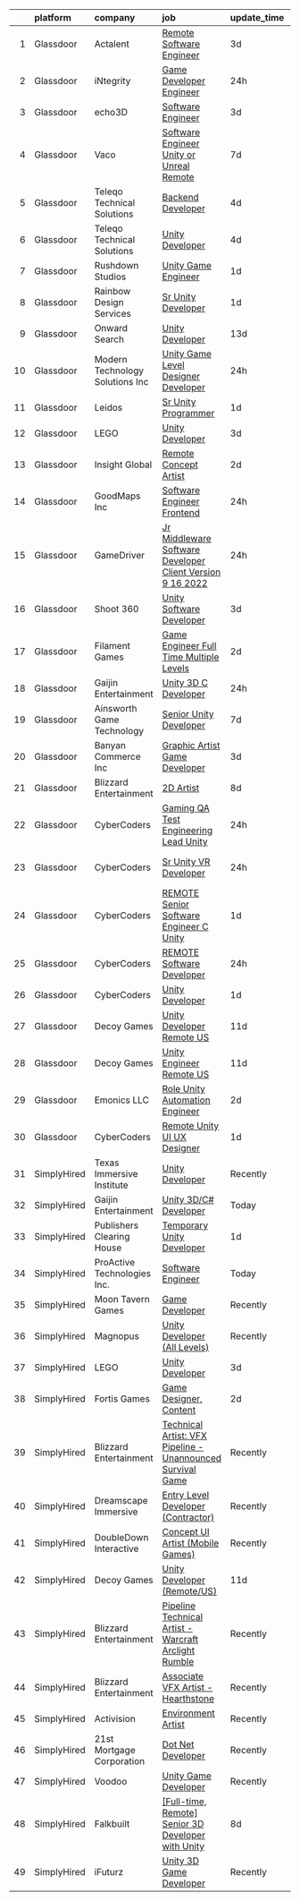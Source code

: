 

|    | platform    | company                          | job                                                                                                                                                                                                                                                                                                                                                                                                                                                                                                                                                                                                                                                                                                                                                                                                                                                                                                                                                                                                                                                                                                                                                                                                                                                                                                                                                                                                                     | update_time   | location           |
|---:|:------------|:---------------------------------|:------------------------------------------------------------------------------------------------------------------------------------------------------------------------------------------------------------------------------------------------------------------------------------------------------------------------------------------------------------------------------------------------------------------------------------------------------------------------------------------------------------------------------------------------------------------------------------------------------------------------------------------------------------------------------------------------------------------------------------------------------------------------------------------------------------------------------------------------------------------------------------------------------------------------------------------------------------------------------------------------------------------------------------------------------------------------------------------------------------------------------------------------------------------------------------------------------------------------------------------------------------------------------------------------------------------------------------------------------------------------------------------------------------------------|:--------------|:-------------------|
|  1 | Glassdoor   | Actalent                         | [Remote Software Engineer](https://www.glassdoor.com/partner/jobListing.htm?pos=114&ao=1110586&s=58&guid=000001834a39c748b7bfb06126374d96&src=GD_JOB_AD&t=SR&vt=w&ea=1&cs=1_d921b155&cb=1663397644480&jobListingId=1008135857520&cpc=AC285F3A3ECA6BB0&jrtk=3-0-1gd53jhrii3bk801-1gd53jhs3is35800-b9ae0c0db566e193--6NYlbfkN0ChYVx_I3yfZ_JDY3EFoivtqvi_stwnZ_kRt8Dowt_l_d1ydueao4NE-oUleRJ4yhgQ0ZbMF5YmGgeeN2bjm5Wh8EaoKoZu8p7doRmhRSNCJhZ4ijZ0QMETkJ9m3kzV06l1OLMyIUGTTaiTtw2ocsgG_owQ0pI_gBJ8v2GQ2F339EE7SlcnwF0bw-JObzeXtOlrRr75KZVFhLrqgL_aAks6sh9Snd2qYa7LdRjIZOPJOyRP6nZD088Hrn7EzTRLnV-WEl0waUX8DravMXQqM90RkOS_1-03iZVKgD9fLNa_tUI9yHPFeTEpUDKbN6LejVxrAJIUeO0OjeQJx_mZpHGQcRttKPClmsmNfiZ2XOV8W-95B_cVYoBwxRXGyrXlIZrqbMJbxZ8Y92BL8cdgGf6z0BMp9Hg2q7aCKzrSwGUDf_Gm2GW8BoqTOUryK_hE-rpmwULK2Ul6erukuGuyZlA6ww1MHID-wkhOXX0HCOekjiGqKjOL_uofNgH3lNli9n3bslWGPRvsEILk5fG5vg_4fCsrILWbvJjRh9SLYKMFBZJqA7NuejqEDK7wD6AQnj_vOTM9X_sy5UW69ypOYSTsufFGwPEcojgh125cn_zfBb_zCel-sLOqO8lqk3tBAm9I3egLMCA5EhS3_e4j3ruk1pbEhDlvFXGNr-I6dS8f3_ZgW5tOC1K7UANK56WQyTMTo5AJ-xJfLfdkszayZs4pVOm0vkulUtDGladdYxtWkb6DP1AC64K4vWRrj5RHNM9DaBd742G6gIVzC5Fq-13eWDqDG_z5W-_S4-ZfBR6L3iXf1J8gA_UzjlsV0xTcPQZRP51boEEhYC8mYKyFE4lBTQc5wxjKhgnfxpex_WaiHSLJO71DJU1S98Aw3E1rx9B-SEd7oq1FOIIx_9s1KHkqqMTrIbaPa0NLRaFPhqYu5aBkJqQNr-Jiee2xwEDIQrJnJhlzh6CVIhz73aU95J5k)                                                                     | 3d            | Warren, MI         |
|  2 | Glassdoor   | iNtegrity                        | [Game Developer Engineer](https://www.glassdoor.com/partner/jobListing.htm?pos=108&ao=1110586&s=58&guid=000001834a39c748b7bfb06126374d96&src=GD_JOB_AD&t=SR&vt=w&ea=1&cs=1_52b9c618&cb=1663397644479&jobListingId=1008145873332&cpc=42BEC95245890617&jrtk=3-0-1gd53jhrii3bk801-1gd53jhs3is35800-49c443106c3e012c--6NYlbfkN0C7QpSfatUTTt_pWYjh4fmCixpaZixxEgk6WqG2e9JFSn8PLDX21so4BUVMbM-nBKjmC6IoF58dTff0wYPKbEGY-qRIa4TVxrZEKDCpCNlDFoCckpLj4Xu1bCVcqaisafPJCeJ6Cfh_3B7ETg5KWAKOz0Vhu3tmlT7cFqGqscgEsv5GpRak2BiM-flUD4s9qKRVlGm2g-_Pi3OoHiLb32mhqdiG4QbZth89iwpzGS2g4hn0pKExPdwaFbkd26FnALpHm4-PXodiqwg4rdITCxMFUduZ39Zxt5w81_AMy_dRCV7gPYB-d7Z5Pz8WVl55O2p3EOgda2imkj2kmNQvKNX63PQ5_3DY5WXOKU0NG27v9gp9g41sZZLTWc7046SzAnEUG0pGEG4Ni1miUo8IFAz6XmQ6TUKkZYt4bEMqqOyOa2AthWXylJrKMb4jeLYXjcDEfMFICcpf1Rcgw2Qbk5PIx6V6qHsr6EUDqqilM9XFhGVfM1CA6mxQ6w2i02cZqbu0ezbUnpsAIDHYWhdPq-oI)                                                                                                                                                                                                                                                                                                                                                                                                                                                                                                                                      | 24h           | Las Vegas, NV      |
|  3 | Glassdoor   | echo3D                           | [Software Engineer](https://www.glassdoor.com/partner/jobListing.htm?pos=128&ao=1136043&s=58&guid=000001834a39c748b7bfb06126374d96&src=GD_JOB_AD&t=SR&vt=w&ea=1&cs=1_36792bbe&cb=1663397644480&jobListingId=1008136430831&jrtk=3-0-1gd53jhrii3bk801-1gd53jhs3is35800-58e542e20e3d6648-)                                                                                                                                                                                                                                                                                                                                                                                                                                                                                                                                                                                                                                                                                                                                                                                                                                                                                                                                                                                                                                                                                                                                 | 3d            | Brooklyn, NY       |
|  4 | Glassdoor   | Vaco                             | [Software Engineer  Unity or Unreal    Remote](https://www.glassdoor.com/partner/jobListing.htm?pos=115&ao=1110586&s=58&guid=000001834a39c748b7bfb06126374d96&src=GD_JOB_AD&t=SR&vt=w&ea=1&cs=1_907bed18&cb=1663397644480&jobListingId=1008129759335&cpc=8795CF9063CD573D&jrtk=3-0-1gd53jhrii3bk801-1gd53jhs3is35800-ae75da19b53ce8d3--6NYlbfkN0D_sybMACCpf9B-677oK5j6rPldVB6BlrVvFjO_o-GJZbzuF-qh4PxErFUqfUsv_6v4OLnkcKvTjmMS6FD75hgLkRWnsyQoMe0_VxidUAhqUUo354J5mDn5dDhics1USxy8UxWfW-Q7zqedcnVTJblB8A2XoxauHqTd6UaLDWpjTkw5sGUAbCM0Kh_LV5LeSX0Xq5ztgSdMtMsMz05Em5X5vLAJwYNjesM5pPJG7-4ke5jFVOWiUwM49po0Ege5Pj5RL-Zq-P5VzzykKM4lavuDdR-2Xwxn3ZKcB3fziQoHSROZGO7HOwA0wMT1H6N1DcNnpnoaeRrShHuXX03RUsVbvq-sl7Qc-dPm3JFeNXQuq-SsB270IFm8i_Hrsf9wI9wxET2MSf9Eo86vofq1GJm0SSBsWtR3UKS1POAEtcdwnMH5AYJ2tnTFnBvG7YcLjRVMTz-uKa78dIz-RWBmH91PQeKU6O3lI10CjeXmII7BQkr_oxneIeK14vq8l5mXuQ-3lp4XSuosOjQG6cY9qies9xMPB3ZUwNu8PUD4H_4o2Q%3D%3D)                                                                                                                                                                                                                                                                                                                                                                                                                                                                                     | 7d            | Remote             |
|  5 | Glassdoor   | Teleqo Technical Solutions       | [Backend Developer](https://www.glassdoor.com/partner/jobListing.htm?pos=118&ao=1136043&s=58&guid=000001834a39c748b7bfb06126374d96&src=GD_JOB_AD&t=SR&vt=w&ea=1&cs=1_23e387f9&cb=1663397644480&jobListingId=1008134158031&jrtk=3-0-1gd53jhrii3bk801-1gd53jhs3is35800-7d0e9462bc2c1747-)                                                                                                                                                                                                                                                                                                                                                                                                                                                                                                                                                                                                                                                                                                                                                                                                                                                                                                                                                                                                                                                                                                                                 | 4d            | Remote             |
|  6 | Glassdoor   | Teleqo Technical Solutions       | [Unity Developer](https://www.glassdoor.com/partner/jobListing.htm?pos=120&ao=1136043&s=58&guid=000001834a39c748b7bfb06126374d96&src=GD_JOB_AD&t=SR&vt=w&ea=1&cs=1_c477b93e&cb=1663397644480&jobListingId=1008134134933&jrtk=3-0-1gd53jhrii3bk801-1gd53jhs3is35800-7da6a69e60ae4104-)                                                                                                                                                                                                                                                                                                                                                                                                                                                                                                                                                                                                                                                                                                                                                                                                                                                                                                                                                                                                                                                                                                                                   | 4d            | Remote             |
|  7 | Glassdoor   | Rushdown Studios                 | [Unity Game Engineer](https://www.glassdoor.com/partner/jobListing.htm?pos=106&ao=1110586&s=58&guid=000001834a39c748b7bfb06126374d96&src=GD_JOB_AD&t=SR&vt=w&ea=1&cs=1_b542b27a&cb=1663397644479&jobListingId=1008142405086&cpc=9DC6E4D8324653EE&jrtk=3-0-1gd53jhrii3bk801-1gd53jhs3is35800-a54601a77e60cd01--6NYlbfkN0DW9AWwtASGcU9OgsOBMUjNkrLP9Os-pina3i03KUbYFMF4zbfo1mwtMLnOEdE-ofLeg2ZFYQLvyRdG9Qd7Zk6GzYWrv0Z0UvclWxYHdki30n2Ymz-X56C1bYIaYQOuYfXVlEo1Itgf7VBis3cfsKjlW4HlyYBNgjKlKr9f_DvXHofZR3EktHS7DZfncz5MHRgau76vmcwHytIzN2wFPASBbkjFQFMJiOfDZ2Cg-GPwz9NzjHiF58tQL0st_RZlH_aRZaJlwcWslRaDe-tEFOKbQl5bXNo25XLbvCYLqm9PzpLEk9vBFiM-yYi912xS_ouUXxSwFv3FoteR5wfk5FD3jjwKAryZ-6HIV7rHsBnUji1NwXVIfrOnPtjbd8-ok5q5JklPUcK6bQaxCzw_p_oaD770B2HLkjmIMheVspJ_C6k56uIs8u_o0ATr4iFswWJwJafxgsjlvX9OeQM4jlLl8jFIe5OAH-7UAKH0yh_P-shmELaw4bOhK3pF-UTvBhgl5-6_VVlXeA%3D%3D)                                                                                                                                                                                                                                                                                                                                                                                                                                                                                                                                              | 1d            | New York State     |
|  8 | Glassdoor   | Rainbow Design Services          | [Sr  Unity Developer](https://www.glassdoor.com/partner/jobListing.htm?pos=129&ao=1136043&s=58&guid=000001834a39c748b7bfb06126374d96&src=GD_JOB_AD&t=SR&vt=w&ea=1&cs=1_0c8b4f47&cb=1663397644480&jobListingId=1008142753229&jrtk=3-0-1gd53jhrii3bk801-1gd53jhs3is35800-78ff7e4797b03afd-)                                                                                                                                                                                                                                                                                                                                                                                                                                                                                                                                                                                                                                                                                                                                                                                                                                                                                                                                                                                                                                                                                                                               | 1d            | Remote             |
|  9 | Glassdoor   | Onward Search                    | [Unity Developer](https://www.glassdoor.com/partner/jobListing.htm?pos=103&ao=1110586&s=58&guid=000001834a39c748b7bfb06126374d96&src=GD_JOB_AD&t=SR&vt=w&cs=1_8d3cbabc&cb=1663397644478&jobListingId=1008115293704&cpc=2BB1DA37F6D80771&jrtk=3-0-1gd53jhrii3bk801-1gd53jhs3is35800-12f96406052cebf6--6NYlbfkN0B7YoEZZ2QAGDyEGGmBPAUWSHc1Mt3sMCn9FehKcWA3w0f8WX1n9N967XqX1pCIHHI3lQ3SH3VU3V8dBFOg6CDvpZ80tncqC9CbD9_my3Ou7X07my18Vope2VRsS9Nt7Ikv5dafj3LmcF52a-m8slckrqow7JgAEzMf60L5dCLtOIKQwo8_E1mF-DHlR8InlxJbSKKJHmx0evU9syjcS4zk5x5MIi17ojzwsWv7q5zoXH-ValXDjmNQzENw2CXEZR1zS3SWdHCb_x276bfkiOOWOsSlLLYVfVEjltSmCHwTylreV8A-DDkP86n04r8UJ4ansiRXtfU4aNwqGVd5aTxWqJil2xFLE0D45nZNIMtxI0dZquANCGQicJxLSLN9aK8hKRTN824PPo92F1eGV9mmiEuPCaBFFFrSYE8FXbMizpHMNt_3gk5J0BPfaoIlhCVoY4aXA6OMAH4UdnFL9S5-Kij8w_ImfTluE1ezSq232mXDpJc_kmoksqQKs50Pqe1eKDtsYUXKXyq2JjKGtr7v6x8WpwbsZf40y1g0dVhhgCnW_CyKSTn3b-fDzx9Yy2b8f9Ki3Qe3U60q0RkYTs5-TKcQxu15mJYJVJcPgjTSEwl9hiLnPSIfAJDthV7T8Tkcu7fgPCKgYtiDcmJ6py2VDeJAkoZIzuhfpPE3Vq-5q2B2DJg5VoPp6x_ghrzyQMmM1T2BiT4c1zohaQZHkgrtq4Ain8IoSzaBQjV2W5t4vyI-71kOyQPwDe6_7E5D2BYSLzfSF3Xt0XLree_hG1LEGLxSTZHC79g4LC5Km7T89nwKvGC4rlJyoluzv3kimGJG4WuDNMmkFZyzAwRuTaM5i6z9swxj2BzubzC-KgpP3GSAwNMC0phfE1PWgUvIDvKuLdnmk5UKynZY3-jOieMGMo9KlGsWkBvznhTfB_95GKviP0Or-bjMC2JmE5slyhizfTUrV0-8945zxNXOb9sHqAg-ReIevo69OyXgfMgGtRPH3A4qjpl_)                                                   | 13d           | Ontario, CA        |
| 10 | Glassdoor   | Modern Technology Solutions  Inc | [Unity Game Level Designer  Developer](https://www.glassdoor.com/partner/jobListing.htm?pos=105&ao=1110586&s=58&guid=000001834a39c748b7bfb06126374d96&src=GD_JOB_AD&t=SR&vt=w&cs=1_7d0ea9e7&cb=1663397644478&jobListingId=1008144415547&cpc=6193B0C32834B022&jrtk=3-0-1gd53jhrii3bk801-1gd53jhs3is35800-e92eb1be0e0db233--6NYlbfkN0C26OT7h5zXl7z1yVTYwN1d43osiYS9hmGqw_eY7i5KFzRWaSyxghJjTLzNEsEWeJhnpA6oFn4-xuTLE8gcbiHpahmergA6f38D8h3kWVSZ0P8lvoGbQD-VrNe8Y356GM53WicJnbCWHsOsSsqjNMrH4mD1yN9rNfoKUaTpm0V6bBmwG2jTAESTolBQt8cCzmyy4RScFRnzjsyfz5rNBvgR1cNdVcaIbY8Xk-t5HXb7_URBb6bV4S2awa3qCyYkhk89JnM3j_wURvJ3hvZ1u2LbBL_jao6WXpNfu3qsanvzkJZuUz8_HqHKDKd8svmb52xjFFFeQ5dTXDAnb-2tYm15Xqp37S46KehauXGOm7OGtBpUMF5J62KjmBegYa6Kw3L9Np-bS3iyXOnpH0993q2947TfXGoYCmtHSyI4tTqGzSBct8eBAQQm)                                                                                                                                                                                                                                                                                                                                                                                                                                                                                                                                                                                                                              | 24h           | Huntsville, AL     |
| 11 | Glassdoor   | Leidos                           | [Sr  Unity Programmer](https://www.glassdoor.com/partner/jobListing.htm?pos=107&ao=1110586&s=58&guid=000001834a39c748b7bfb06126374d96&src=GD_JOB_AD&t=SR&vt=w&cs=1_8978f5b8&cb=1663397644478&jobListingId=1008142893841&cpc=632C08DE5A4EA969&jrtk=3-0-1gd53jhrii3bk801-1gd53jhs3is35800-a793a01745fbf997--6NYlbfkN0CZUO70VSdYKA8PR3jfrSh5ljhqJhfDt0PzQCMubt8cRihWbmqO_-Ccw6DGinMZCyLw0W-jLrFu-j3kRr-6EndUOnt1G4VvM6o4s3glQ4fv1mRj9QN5AJNKLJr5PEJMdG0C5M7ypVAzcV-n8BVOjnDfXEgzqebMdKzpdkPHxCa2v7sTcx0My_3sBEVAY4J6UmUH55le_gR3iY70Py4NzJpJW-yjdEnovDjNBT8R6pbjIPTub8zJTGfB5fIqB2xeofauHc8GVgmLfElHHtqpnJW8fhrT2_wBfTcTN_ZrIEg49zTX6fmKaOA4ZqAiL47gY0QZJ9WiPj8GtT5ctfXXcilz1LHElCR2jCpZriZrEk-FcCXZPPwBYsXBX1czicceTh4Nome1PO6qbY2qdo5RdGfDDJaG7muMZcPMn94Rl7jAnnHc5HLVeV79MwKyXuGb2PJSjNCTjMFtd-ql3BFaViLznFOGKx7o3-1qNR8m2gt4TDfHapp4aqDjm8JOP0cH-pU0Got39aG6AZjuGNXJa-GYs9Qfx_fsD4glJzXOxR_DEBAEfGUJPdm7k8_Dn8-TIb9YSl3qaWpPJuxaEotNwPfhoDyfjtnWr-frL2uDCy_npjaZowysGv2D)                                                                                                                                                                                                                                                                                                                                                                                                                                              | 1d            | San Angelo, TX     |
| 12 | Glassdoor   | LEGO                             | [Unity Developer](https://www.glassdoor.com/partner/jobListing.htm?pos=130&ao=1136043&s=58&guid=000001834a39c748b7bfb06126374d96&src=GD_JOB_AD&t=SR&vt=w&cs=1_8f937fc8&cb=1663397644480&jobListingId=1008137808602&jrtk=3-0-1gd53jhrii3bk801-1gd53jhs3is35800-660576d780ede973-)                                                                                                                                                                                                                                                                                                                                                                                                                                                                                                                                                                                                                                                                                                                                                                                                                                                                                                                                                                                                                                                                                                                                        | 3d            | Irvine, CA         |
| 13 | Glassdoor   | Insight Global                   | [Remote Concept Artist](https://www.glassdoor.com/partner/jobListing.htm?pos=117&ao=1110586&s=58&guid=000001834a39c748b7bfb06126374d96&src=GD_JOB_AD&t=SR&vt=w&cs=1_2c60cb87&cb=1663397644480&jobListingId=1008139690174&cpc=3BA4CE39D5B5DEF5&jrtk=3-0-1gd53jhrii3bk801-1gd53jhs3is35800-2b0e9ba5bec63c0a--6NYlbfkN0BKkHZu3wF05EeDimN_p6sYpKCMArvwa95YdH7UpkaBCqc7l59ErwqcyE8VoIfttn7izDPnG9RTw471fF0tc_E7kS3rvaL6PT4o8lLBk2bnATl0bamSrPBxyfMvurTIHTEf26yLwcrYYzMKqHXxwpnoS1v-5K02P9w-6ImfEgw4smwHipthJ6U52uRVzAgi6KYMlCjQxCdAy1Q7GzQFVH3u7SvqnyYFKByefI2q7vbzsBl68V7r4BxwRLQL3oZI4w7wgPkuLYlSG8pM4X0oEYHY2zBjmptdz_FBEcxpLMGHGiitB_O7Rri-Cyvr1wHmnTUx-VX8H0tbaxSX1I9EafhymzeLPWEZs1BLE_kMaDxWnqI9X1ulaoRHyvjcKnJkHVzR3T7ogkVlZ7gjQblAADWgnbUg7cgNvURqUN0Z8zglF_OpEamaV1jlnZOiap8UE5p_EExDQ7ZTeAsI95dZRFSml0SqzTYRBFT8epov4Mt53g%3D%3D)                                                                                                                                                                                                                                                                                                                                                                                                                                                                                                                                                                                 | 2d            | Burlingame, CA     |
| 14 | Glassdoor   | GoodMaps Inc                     | [Software Engineer Frontend](https://www.glassdoor.com/partner/jobListing.htm?pos=124&ao=1136043&s=58&guid=000001834a39c748b7bfb06126374d96&src=GD_JOB_AD&t=SR&vt=w&ea=1&cs=1_599ceca8&cb=1663397644480&jobListingId=1008144741419&jrtk=3-0-1gd53jhrii3bk801-1gd53jhs3is35800-bc27e064349c24f3-)                                                                                                                                                                                                                                                                                                                                                                                                                                                                                                                                                                                                                                                                                                                                                                                                                                                                                                                                                                                                                                                                                                                        | 24h           | Louisville, KY     |
| 15 | Glassdoor   | GameDriver                       | [Jr  Middleware Software Developer  Client Version 9 16 2022 ](https://www.glassdoor.com/partner/jobListing.htm?pos=123&ao=1136043&s=58&guid=000001834a39c748b7bfb06126374d96&src=GD_JOB_AD&t=SR&vt=w&ea=1&cs=1_36a2a0ca&cb=1663397644480&jobListingId=1008145078005&jrtk=3-0-1gd53jhrii3bk801-1gd53jhs3is35800-29a5dff4d5e5cdee-)                                                                                                                                                                                                                                                                                                                                                                                                                                                                                                                                                                                                                                                                                                                                                                                                                                                                                                                                                                                                                                                                                      | 24h           | Remote             |
| 16 | Glassdoor   | Shoot 360                        | [Unity Software Developer](https://www.glassdoor.com/partner/jobListing.htm?pos=102&ao=1110586&s=58&guid=000001834a39c748b7bfb06126374d96&src=GD_JOB_AD&t=SR&vt=w&ea=1&cs=1_09a914fd&cb=1663397644478&jobListingId=1008136536499&cpc=320F474EFE2ECF9F&jrtk=3-0-1gd53jhrii3bk801-1gd53jhs3is35800-5cffb13e2c9e71c9--6NYlbfkN0DfopDBJjdZYsHaazvtHih9EkP_5L3b-O-YxZrMZy_RRUNLTQzBNh29ArJFpV-y32woXsSf_Rfes3ZNFBi_iUFEltO6lS9qC4MLweQizRlwk2cQHQ9oTkj4EKvwF_oQkQ-RcjNI0wnIsncEqnFvjTHab16wzhbNkA_nIkuv62KFNo20QvaIUv1CPiRmWZ76XD6-sUHEHx6bi5odGO4pEd-Q6E2qKwfmhhWILj41xRWXopemmc6jlPFrNtMq4lQLinxfXfInpqMEHnKhJJgHg3JmJJBT2JXf1j_5OUBChe-_CsI8oXzfJk3VwSPbm9bvJmyHix-vn-2JUAuyATrhgI74i8KI2FAoJz0BEpfEDTfdPCuMD1E5w3gCDZcxSxN88WF4KGwNQCI66pbcU682wvUJnhV_f-MB0SSH_vnwI9BCdoIqkvQs3gSTLls2c1XuxfXsK1IZEaMkQtgUg25GFll81cWQx0_R-fBqOyp0RmnRiOwUjHO4BtWj2CJH6IEiNJGAEnA_SLIaFg%3D%3D)                                                                                                                                                                                                                                                                                                                                                                                                                                                                                                                                         | 3d            | Vancouver, WA      |
| 17 | Glassdoor   | Filament Games                   | [Game Engineer   Full Time   Multiple Levels](https://www.glassdoor.com/partner/jobListing.htm?pos=122&ao=1136043&s=58&guid=000001834a39c748b7bfb06126374d96&src=GD_JOB_AD&t=SR&vt=w&ea=1&cs=1_a7c9f7b2&cb=1663397644480&jobListingId=1008139413025&jrtk=3-0-1gd53jhrii3bk801-1gd53jhs3is35800-415a93f7a105a2b5-)                                                                                                                                                                                                                                                                                                                                                                                                                                                                                                                                                                                                                                                                                                                                                                                                                                                                                                                                                                                                                                                                                                       | 2d            | Madison, WI        |
| 18 | Glassdoor   | Gaijin Entertainment             | [Unity 3D C  Developer](https://www.glassdoor.com/partner/jobListing.htm?pos=119&ao=1136043&s=58&guid=000001834a39c748b7bfb06126374d96&src=GD_JOB_AD&t=SR&vt=w&cs=1_715213f1&cb=1663397644480&jobListingId=1008144484647&jrtk=3-0-1gd53jhrii3bk801-1gd53jhs3is35800-3087f5dd4425a04f-)                                                                                                                                                                                                                                                                                                                                                                                                                                                                                                                                                                                                                                                                                                                                                                                                                                                                                                                                                                                                                                                                                                                                  | 24h           | Remote             |
| 19 | Glassdoor   | Ainsworth Game Technology        | [Senior Unity Developer](https://www.glassdoor.com/partner/jobListing.htm?pos=104&ao=1110586&s=58&guid=000001834a39c748b7bfb06126374d96&src=GD_JOB_AD&t=SR&vt=w&ea=1&cs=1_ca00f3e7&cb=1663397644478&jobListingId=1008129987602&cpc=39BF0EDDD7C951CC&jrtk=3-0-1gd53jhrii3bk801-1gd53jhs3is35800-972bf3ba3b8bc65e--6NYlbfkN0AhTaXticpO8D1EV9nGWUa2G9Nr_0uERllJkF2KKfHsNEis5Ab9BZafCSD5DoBhiFBBiwyvwpWxkk7tU9HNFv4z9V7zrYdvnuY-ST2V-dPWOzeyccUGLpfJJaAtsZrOGKzIx6SG7aBt4Mh3VdCEyn_SthF_TMnoWv-Zk2JC471S9rYECohKpKwgG1N58Tfa-UoVQe4J9Gvjpfm0hCBRpVO4PKQM0fDuvLgAuIV1Wm7QOpk6XZB9fK1iHUniYfM3BC3xC6pDiN4mUuuJLYlqNP3uMmdO29LNje_w3VISVE6Ypzzffr9nZDx05j5SNqkvPVAt7SqK_0tNoSvNFsv8uhsNNrh8vjoYF1q60e4S_SqZ0JbVtvBeUJzYIo9N6z3wgGiijuTJvaliSqR-b88fJi4yA_wa44QWIQiwE9R6AqFsZp3MlB5_owBDJtqpzbxugmlYaIZkvCc6Rao_QAtFu91OT2biqfE2BIY9g8JjnIAa9vJ0O8ep2oWZZvePFf0Rnjx2nSIbSmenFA%3D%3D)                                                                                                                                                                                                                                                                                                                                                                                                                                                                                                                                           | 7d            | Las Vegas, NV      |
| 20 | Glassdoor   | Banyan Commerce Inc              | [Graphic Artist  Game Developer](https://www.glassdoor.com/partner/jobListing.htm?pos=101&ao=1110586&s=58&guid=000001834a39c748b7bfb06126374d96&src=GD_JOB_AD&t=SR&vt=w&ea=1&cs=1_b7c677ee&cb=1663397644478&jobListingId=1008136768728&cpc=A5E0E470F522E57E&jrtk=3-0-1gd53jhrii3bk801-1gd53jhs3is35800-b7a5a5c1da3a1de3--6NYlbfkN0AJ9YajiwAf1_6xm8q8dI6Igxc08os5d78_r09uaRSAc6DDc6dETsF1svScKdYRdRx6WO1Ng6D809PSCd2g4nQWvTB21EU3EyteFI4Oveo4K2FxviYCy3Xmdksg0vgA7ZoVeG2dNfDqT1Zm5dROFfl9AO7bywAQnOxtaKJjpTU1X9knhHgjF-4Vyqs4Gun4r68fkzX8eUerAGI9nVjw1xOuPYtxaGVuDpdxzyHvtVE-gReV0HlJ-E-Tc-kqDLParlH0WFKXrfllkZ9pib1o3LFl03IXVH5TVLHseynJV-pZSKq7Xo-7CuR8DRdWOEmvew0ZPrcp8DPH9WZrkrwW-fvOhCbw1KB5YhhoaNEPPjkh1lxLgEOH2DOkIN0iJQ2z0uIOrceLOjjZL8JE2d7pqATvIh_cHwe-cSVi4VgVYc3JI5MbFUjdwq9QMy-l9bYzrEg-l1229mkkGsqbprbDpZxsdVidvtGcZ0k4qlkoY0kJIHFqlzdPd4r4K1QQH3sYNU2NtSoa3udI3g%3D%3D)                                                                                                                                                                                                                                                                                                                                                                                                                                                                                                                                   | 3d            | Pompano Beach, FL  |
| 21 | Glassdoor   | Blizzard Entertainment           | [2D Artist](https://www.glassdoor.com/partner/jobListing.htm?pos=121&ao=1136043&s=58&guid=000001834a39c748b7bfb06126374d96&src=GD_JOB_AD&t=SR&vt=w&cs=1_49c09ce7&cb=1663397644480&jobListingId=1008126791248&jrtk=3-0-1gd53jhrii3bk801-1gd53jhs3is35800-1e1a183b619c93b7-)                                                                                                                                                                                                                                                                                                                                                                                                                                                                                                                                                                                                                                                                                                                                                                                                                                                                                                                                                                                                                                                                                                                                              | 8d            | Irvine, CA         |
| 22 | Glassdoor   | CyberCoders                      | [Gaming QA Test Engineering Lead   Unity](https://www.glassdoor.com/partner/jobListing.htm?pos=113&ao=1110586&s=58&guid=000001834a39c748b7bfb06126374d96&src=GD_JOB_AD&t=SR&vt=w&ea=1&cs=1_76f9fc4a&cb=1663397644480&jobListingId=1008144550272&cpc=F4EED0218A761C36&jrtk=3-0-1gd53jhrii3bk801-1gd53jhs3is35800-00d84b7bcc5efc02--6NYlbfkN0CpFJQzrgRR8WqXWK1qKKEqALWJw739KlKqr2H-MSI4eoBlI4EFrmor2FYZMP3muM0WPbgzlvHn77IwwA5Z5gQeNhX9v7MxwgwfXKHxeeDk8AQ-zc3kiC-XSdvpba5Nh12K1kPm_4beFlr5SJgownx7KSWOSUyADhedamjDaSeqTQP4TSuJMlTmuklyCCMjCTETCS_IcXUYK5TgBJeij9nZ8fJte0dihas0wckUvucjkZ1-OSF__Lmxh3EcqxCVfrYgoNm72FegXhroSnTJRr4uiHLm6-sjnXZsSqR86HXwQ1GGd7KHzUuFQ2VrBnVutlBf3cW-3g4sSoyG331LJ000-lmNGYmucqwyyYorjqQeAEcZIx8k9NUcD9EobcK7NYnsNpeIkBNCDAZ53cbxUSvv1nIWwWvVTBGHtwmsNLmnArM1LyjBSCod_aY3Y65Kng_qr2Kiwd7SDEBY0ydayUEuk2A1jojiLXwAZSGYP-1Jz9r8-b_v3B82Ku7qn1KvGUAjDjXV1rqOY-xyc_pa9bdZ2IVJSYazzsEHtYUlcSKdHdo2W6MvvYRzzpuXwh5JmlPdvbM4tMxJRO6P4vm4rW2KVWhe62DXxLLPF8izvb211TQO-HcmPsEEyI-_mDsCEGVRI2Cyph3eeyMj4BabnqeZQVQaf5wAmjCIYYofpx3XKzQcQtt_bhZkpm172g_nks-6pCxm6KWqwXnuZxdz_8U-WqbmvkgGQXJp2BMokdYaLcsWypkz5rBIzd1lqmRgrZ1b-9j380xUmUBdtj3dpZfaqi1VDo6lj5deXn-Gb15Dk3SXCfGYeuvTKUiZHZZaC11HAPo_IHi6JYG-HHzLGqr1YKtItTOU4kRN-ZmZ4d1es0NU8GLDfC5zPBJCSB6jtVQBUjx9tIvbHDVuZSWSjW-DsYhFdR4Gsu1mmtjlxn2025W83ngcqjuJoPsPfnZocmsZ00cJiOvVhrqxKs1Ts1pyW37gGKYK4j-SZECxnANycg%3D%3D)                          | 24h           | Austin, TX         |
| 23 | Glassdoor   | CyberCoders                      | [Sr  Unity  VR  Developer](https://www.glassdoor.com/partner/jobListing.htm?pos=112&ao=1110586&s=58&guid=000001834a39c748b7bfb06126374d96&src=GD_JOB_AD&t=SR&vt=w&ea=1&cs=1_38d7e0b8&cb=1663397644479&jobListingId=1008146012806&cpc=47CFDC01B3F81FAC&jrtk=3-0-1gd53jhrii3bk801-1gd53jhs3is35800-93267af29a3c86b5--6NYlbfkN0CpFJQzrgRR8WqXWK1qKKEqALWJw739KlKqr2H-MSI4eoBlI4EFrmor2FYZMP3muM0tqmUw6C3hYDV7M0bub4_1FzQIve2VEEYck0DRf3VLx5BFIzvMg6sevL2ZJ8fF0b1BR-13iBy-s6j7u58iCZX4d-0ehlYzRllr3DiYaXmxPz4Hc6vrZQJOhHQDMiQiOAWGbHxGqlyG68ch4t_cxTLJGnV9oKBgedzuL1YjOkVGopmHyqpFclHbHtNeUha4wZaUJWbZpySjDLqQldK0QuL6QbdyLh_Ny9zK4VLoShqo55-Kk-iaNCuPDs3e4PHGA54XdBYDKUt33J3gXIiatppgduIbWj3pDoxeAGiJC7E3P4yVs-uKUqH_HefdRUnkDO1EwDliD1l76iwpf-LWmkWUFWyG1NKGqC_x2B7manMP6PYEvBRpkxNdm4Hmz7qvLVpKqih0oiuIzepR_TZ-tgZH05VZ8nmQSL81MEcOo-X-anYxsjNG6EClTHPR_kyGfyqc2vum0y1j1hMyr87zzQ1_szyifHqT18seDT_pF8dPyaOpg7GcK4VK5n5HUSpB29FFlsQ6AhojM97xMQ_AYIUMWs549a7tu5KyNIybCBItMB1-xN9ksIc6WTSEJxsgvimXIPRhz1jWkZfRIEMBpFK2XyI_w-amQL_TMluD_RIysg6suTZDTJLxmQo9En8WUUEEYUaESCSZczXj4Q2SWTwaEKWJUvZkF4cOGPgFxAHYPdd40RN8j5mQ8i6XWsWyS9Jkshw4WlSjKzRG1nTMmljOZSePA3busBJG1qUVkbj5fE4ywHUG8R0iLKpKL9I4aMpLWBtE-1yYh4F8ClmocFK9Z3_9ug27eSzlJWclME9MtBMNU-n3SHi47_yHtEBdFTSC0C1UKjjFpi5bHRZ1smRNgiSywTZ3ks6F2Kcus1qgztULwDgl4mJdXNxTEQUbEgfXJgu0oXA7S_ztSY-244MR0LfFZMwXCYSRbGp5W0obUA%3D%3D)                                         | 24h           | Los Angeles, CA    |
| 24 | Glassdoor   | CyberCoders                      | [REMOTE   Senior  Software Engineer   C   Unity](https://www.glassdoor.com/partner/jobListing.htm?pos=116&ao=1110586&s=58&guid=000001834a39c748b7bfb06126374d96&src=GD_JOB_AD&t=SR&vt=w&ea=1&cs=1_772581ae&cb=1663397644480&jobListingId=1008143297369&cpc=F4EED0218A761C36&jrtk=3-0-1gd53jhrii3bk801-1gd53jhs3is35800-5dadee1d165473f5--6NYlbfkN0CpFJQzrgRR8WqXWK1qKKEqALWJw739KlKqr2H-MSI4eoBlI4EFrmor2FYZMP3muM3TGF32vDYIZo6Uk2yz0PFRhu0dmBck43S3zWLUJgegy-R86Go0CGceI6xlRcpnEPDXuJyK5Sl08oxFMhFbz-UbFFFy6oV2RRA7Y9XCJ-psIfH1j_b-iWg1P0Wcw0zDrS7HibPU7GXDFIjJ8ph1CYjpqEYKDz3Qtu2WjQfcquSy0dpmb0Y_-g0m1faS7mLfgmFRadAlEorHFOqxKJ3vY6RKlFWSSMPPRFwi2m9b4vh2DBaDFIDrSrle6lvcmY2s-5qSdz34v5h2SwbOmWs19RODIw6x7HHZ0XVuytP1v1uLDxwEbx8JUSBm74nuxYSRim9UXRo5Oj6VKiCB1Oc7XC6NqTkRMuzx3EHXESFhwYWN_Sy-e-kZqvmelkfYf5StsWih1iMKeoaxCJZpVrydHxQQZoAaPGiJomZanwkSJ7xTy1Kd6NJ_P7OEbbSSzCdWUXZfxP5COEGCCgawRa9Wuck4gVCrC6NRiCcoihg4ujGwDoOiNgpbkb2991HIbOzYX7ga_9gTfdLjwJ5_lXSMscKWbFybZgt5yK2mtddxaCkSapbEMmksiGbfhfN3mVxXj6_hdP10rpv9fI7c9vyxTXQjVWg1N_z9luyghhHHWtn7GFQSwq2ibNNhlmOCQKmW2p_1r1QfXq7Hg-timRPtF5Lu2ze8vFNhuezIbNK-lYrYLUAlwo_sjjNVA-Y2dUIiY2t1yBA6Rfw9k4vbK2L8cGdwQhyRZdOfGYHKyng7NHXZlrHRGIdbw1d_yzy4nGmcwx14zcgyAbzs3m9TNF0cD54IB1mavAMMBfQwwshnOJ3v9tFba1mx-nbPNO9KDZuZ7CP6pNwDVTcVbjDYCe7tB88epi90kQZgZ0kDexYGKTqIJxhNl7ELR79wNJCUp0-8xnhv0crTyHHMGNqsja8M58ZegeljLxELQV6FhppNzZwlyXUMBI-sGL1hmtNpSIZxsjI%3D) | 1d            | Las Vegas, NV      |
| 25 | Glassdoor   | CyberCoders                      | [REMOTE Software Developer](https://www.glassdoor.com/partner/jobListing.htm?pos=110&ao=1110586&s=58&guid=000001834a39c748b7bfb06126374d96&src=GD_JOB_AD&t=SR&vt=w&ea=1&cs=1_c2bec861&cb=1663397644479&jobListingId=1008146012438&cpc=6FC5BA77C9A4CD78&jrtk=3-0-1gd53jhrii3bk801-1gd53jhs3is35800-3985a5c27bbee79b--6NYlbfkN0CpFJQzrgRR8WqXWK1qKKEqALWJw739KlKqr2H-MSI4eoBlI4EFrmor2FYZMP3muM0tqmUw6C3hYFkzuZYhxON2b6pfinwifiN7NAGBVlpKkLhY76NzgdBEeixU5-T8bhZbkhIWZUPqcVv7_8f-kw-x1g52gGkh2soQMzj3w_WW07T8yqQ8ZAlTMUpEBr1KXA1aZgpQDSrJuFXw_QGgdx5T-kttBHRM2TKox2BHdwseCfL7B1ddZS4NK1YQ56my0l-aKFcKIkha0UZsgPLiI1x6WEcXDfpZpa3aqff02RdfaJCu-aye91lzX7GjghCRhocYw1Cbb2Rz6zquWqBlKZE2Auj5-T-kHPtHaTlcbQj33vAKAiI2VsLMHqFdF3V999Kn_sQtIQiWxsgeRMj2aEchuo0H7174wlSQSfUjEM9d55ghO7BzhjcDjgIZoGLGjSOXeGB9mIqrHjIThpP74Xc1ioxQmf0iDSs-VbmJh1YE5b9Sc4Qfv7gr31L-BZlIffe0m2G6RvfwtiyWOXGF8Snp8TXEfNs3rubo5V6aZuKdaMlosofm5E7Z2d6Exyugqp5VxaZsYe4BgMDpuiIrmnFLcgeX5Le-ZtjOpACgtEj4nU_peycaFhySPuKNdBKLmvGKIMkk8UPZ_6nUs8SBWeVsvisE3P0KLNlGd_2Z8MBXSIPHTyF0zVVUUO7cCWwpiqRlBT7QiQJ2Swhv31-_BX8h4LlTk4si7SAjBgomIOK6n6SRwXoBzWqxWJsV6S5vH2ouerr1dzfEkmyzaE5D7sGGm9jxUZzASQfFZj_14xlh42PWAu2wWTycCWOTWktcuvVZ_EDb6aDFyGzV6BBJy3pGbvrIUTNWC_g5Vynav0SbDV8v4-ss9SZF7fyw3Pn8O-Mevyf1BiW-Gsr8pJVX3-6sJMuR_YIKgT05Pe7sq_NgyJDD9XQp6XArOqbTpJSWDUX8PvaiQFUTdthD7d25nmyV82Z2_r3y4Z5oUdD1yq_Xa_8PzFUBivX7)                                    | 24h           | New York, NY       |
| 26 | Glassdoor   | CyberCoders                      | [Unity Developer](https://www.glassdoor.com/partner/jobListing.htm?pos=109&ao=1110586&s=58&guid=000001834a39c748b7bfb06126374d96&src=GD_JOB_AD&t=SR&vt=w&ea=1&cs=1_9a77047a&cb=1663397644479&jobListingId=1008143297736&cpc=451933188B21919D&jrtk=3-0-1gd53jhrii3bk801-1gd53jhs3is35800-967028a0633b2db9--6NYlbfkN0CpFJQzrgRR8WqXWK1qKKEqALWJw739KlKqr2H-MSI4eoBlI4EFrmor2FYZMP3muM3TGF32vDYIZsT1u1Lz97hsm3EDpHpK1P05M3JmmCYAe6p40ZyKlsQZxyUNkOpkpmDWFzXoiq81_eRpiCaV51JGqeTDRUuYGA1dWhrw59csurGEQVgJG306qxkdN849H_mgySgwdlZuWEwknJHIOWDzeEo-w6V3M0_D9EGDzEc8TlOQnXaxEa6ymY3DUpGYsTUgUNe0vTMwqGXMnZ6wDk-t2GuVCRGj1V_c8j8p4yIC3oM4J8sfqlcGmU_Jz4wpPj5kKlwaKrJ6mO0ywm4Kn7n3rAumYnsIKNadCyikhpxLcBAtwBmAxItwsPRh1M1BeuP9Cgfh5Hpw7rAcwXTQMHvia0PscstF_p6BCdArt-7obdfEEFIrEse98LLFwZxw3FqaCkjzROjetSDYx9dW0BTFYUTMXftL9ylEIdY6pROzjp1mcjMaU8SRh6qiDUubf43OwGGrpnQjllSex1axJmCh5aQmuqt9gOFkVAMbynzET5dh5RB3Tt7WsGMT1e40bXXyyicOcGXm3fKAXzy95sbwrdvqhSarzMomOUgygIT6iI3YQUIqslzEQxhM2XAg_Dwb7ZFqVkaneO55AGVBBdsWOaAweBeaEVj_yhSlIY6CbY360opowPBvGtQMYgcZPewLNbRBhNoEPk5IQWKSnvQmvG3HU0adTZ9goKt0DGYMO03QpeFBXzvoO0b6EgP9FlBL9tJZpngfBV8pfY_nxPfTuF5aJUle3uJjPc308S8AcddcvVg03rBmrp_4T9Rh-VmrdYpuUlVlrDbdRHzn3pjXPSX3xGfe3jbbwQcwKIb5nsB2U0KuSApmjj6aPCvQuCPRZxFoaH-qyAb6x94_H5whUIGMqqrsxUxu5gJr2mVIA2dLaOe9W2YPNuErA9JpM2wjyZvhj_PjEKz5ZMXeKvHdOwqGg9fc9YnQFKz-1gBzBg%3D%3D)                                                  | 1d            | Commerce, GA       |
| 27 | Glassdoor   | Decoy Games                      | [Unity Developer  Remote US ](https://www.glassdoor.com/partner/jobListing.htm?pos=126&ao=1136043&s=58&guid=000001834a39c748b7bfb06126374d96&src=GD_JOB_AD&t=SR&vt=w&ea=1&cs=1_43c4b950&cb=1663397644480&jobListingId=1008119531448&jrtk=3-0-1gd53jhrii3bk801-1gd53jhs3is35800-9992df91de9ca1c1-)                                                                                                                                                                                                                                                                                                                                                                                                                                                                                                                                                                                                                                                                                                                                                                                                                                                                                                                                                                                                                                                                                                                       | 11d           | Boston, MA         |
| 28 | Glassdoor   | Decoy Games                      | [Unity Engineer  Remote US ](https://www.glassdoor.com/partner/jobListing.htm?pos=127&ao=1136043&s=58&guid=000001834a39c748b7bfb06126374d96&src=GD_JOB_AD&t=SR&vt=w&ea=1&cs=1_6bb17c82&cb=1663397644480&jobListingId=1008119531465&jrtk=3-0-1gd53jhrii3bk801-1gd53jhs3is35800-4b60ae3ec17115e5-)                                                                                                                                                                                                                                                                                                                                                                                                                                                                                                                                                                                                                                                                                                                                                                                                                                                                                                                                                                                                                                                                                                                        | 11d           | Boston, MA         |
| 29 | Glassdoor   | Emonics LLC                      | [Role  Unity Automation Engineer](https://www.glassdoor.com/partner/jobListing.htm?pos=125&ao=1136043&s=58&guid=000001834a39c748b7bfb06126374d96&src=GD_JOB_AD&t=SR&vt=w&ea=1&cs=1_ea586d29&cb=1663397644480&jobListingId=1008139191643&jrtk=3-0-1gd53jhrii3bk801-1gd53jhs3is35800-598eaad1ea783722-)                                                                                                                                                                                                                                                                                                                                                                                                                                                                                                                                                                                                                                                                                                                                                                                                                                                                                                                                                                                                                                                                                                                   | 2d            | Remote             |
| 30 | Glassdoor   | CyberCoders                      | [Remote Unity UI UX Designer](https://www.glassdoor.com/partner/jobListing.htm?pos=111&ao=1110586&s=58&guid=000001834a39c748b7bfb06126374d96&src=GD_JOB_AD&t=SR&vt=w&ea=1&cs=1_cdbf1f66&cb=1663397644479&jobListingId=1008143297187&cpc=47CFDC01B3F81FAC&jrtk=3-0-1gd53jhrii3bk801-1gd53jhs3is35800-cc87dc670eb6d418--6NYlbfkN0CpFJQzrgRR8WqXWK1qKKEqALWJw739KlKqr2H-MSI4eoBlI4EFrmor2FYZMP3muM3TGF32vDYIZosYimHMFkizUxPUGochYHHwJGOMWIruumfFPWx02L39dRcYk9mtYVr37wnt5L1yNEFrmWuZtYVQ7GdIYSpQd6bYEu6j-lU724CEP6KfC-_PZUgE93GH3uJ78yvaNpsr5jEgYaQT6YLtZY28t9I4RcYpx5JChHW5984c3uiquMQQhMz2_w-2ew7Qh9Z8DykiTPI0DNUD2e61BXHmpZcJNOPxyPkOtpfibSaFmADpRFnDGUrC6zc07m5oII0Byxt2L1x-aDhiIY3JtYTU1oxSbUCqDOMKdmR_iNuvBs82BuGH7kmUgzi9gWgaaBpY_WMNhz8t92X9AnlIouLDKvf_nUZscu7C0ixuVgCz8zpTg1vvIFvylh16rGpjPKibRnbYQYv7bHWxCmN5QQZSXebnS6zJqnXabvnTppyyFQ5jrgvb1y--Uy-9LHylcqZl2oRexywyxuP7b19hsLcL_xyugOf8synav1hxzjro4WG_QR5xU3en6oCS1XriqzKFylmpJyQeV4qkvXo_7hQhRGucw1znllxUBEK7pPrX41Zuk916WETIX0YK5y0GyF_y1Vdjzcsbm-LaD3uCcVRjWKofN-tOMOAjXbCcZMHtYwxz7dvl2Aovd2UMZk7feNxdk5K9LzlJ6G7YWD1zu1aFPe2DwTPdaN7rHgq8OGWark72X0s7Z6_DD463BblMfO0tFbLGBQFqFIuJBsBNa-cS4KzX_hbz6bsjDY105luDAqmLgkd8bNX6w_B_fl3Q8d73VjX-MODZoQRVJlfUKnhDEazVfHCrVRm8bKt6vEdYD7SCxw4r7bRLwvnHM0oCNjWc6c4nKJITeWHf5nL1uxTh6DjK9Wx7coU4TL7psVN7e8238zEG52AP3GJ4Q6v_Jvs3sR0gnSec1cFOzJ0vnvKnaLQ37HsOowVURkuj8w%3D%3D)                                      | 1d            | Los Angeles, CA    |
| 31 | SimplyHired | Texas Immersive Institute        | [Unity Developer](https://www.simplyhired.com/job/xsx4ESwUMkdjW7C0uYGMcHDZ2mGpny2HahBniUJtGFO86Bd48YzTXA?q=unity+developer)                                                                                                                                                                                                                                                                                                                                                                                                                                                                                                                                                                                                                                                                                                                                                                                                                                                                                                                                                                                                                                                                                                                                                                                                                                                                                             | Recently      | Remote             |
| 32 | SimplyHired | Gaijin Entertainment             | [Unity 3D/C# Developer](https://www.simplyhired.com/job/IvGjPjaReZlii_chqFXwZbhH-exhF11K7UhLGsOHR5xbCrHD2Q0bQw?q=unity+developer)                                                                                                                                                                                                                                                                                                                                                                                                                                                                                                                                                                                                                                                                                                                                                                                                                                                                                                                                                                                                                                                                                                                                                                                                                                                                                       | Today         | Remote             |
| 33 | SimplyHired | Publishers Clearing House        | [Temporary Unity Developer](https://www.simplyhired.com/job/NfUusQkftAsK9ieDOJIMPpW-2E02HyQwDzlnji5-ml8EABWQEj7J5A?q=unity+developer)                                                                                                                                                                                                                                                                                                                                                                                                                                                                                                                                                                                                                                                                                                                                                                                                                                                                                                                                                                                                                                                                                                                                                                                                                                                                                   | 1d            | Jericho, NY        |
| 34 | SimplyHired | ProActive Technologies Inc.      | [Software Engineer](https://www.simplyhired.com/job/cwGnikXDzdEAQAzjonQciuW6q__1r41sh-kCLnuvp6zNfwoNXpFMcA?q=unity+developer)                                                                                                                                                                                                                                                                                                                                                                                                                                                                                                                                                                                                                                                                                                                                                                                                                                                                                                                                                                                                                                                                                                                                                                                                                                                                                           | Today         | Oviedo, FL         |
| 35 | SimplyHired | Moon Tavern Games                | [Game Developer](https://www.simplyhired.com/job/_BdlaAZ9HTANT7nftpkLtSW0TpycBdefW2qVLBHNhxJXWG0OqNb94g?q=unity+developer)                                                                                                                                                                                                                                                                                                                                                                                                                                                                                                                                                                                                                                                                                                                                                                                                                                                                                                                                                                                                                                                                                                                                                                                                                                                                                              | Recently      | Austin, TX         |
| 36 | SimplyHired | Magnopus                         | [Unity Developer (All Levels)](https://www.simplyhired.com/job/vPypX05jFCjXy9ymS1tlMhP8Zpx81wwzBDbU2anSTS_WypcGgAQCYg?q=unity+developer)                                                                                                                                                                                                                                                                                                                                                                                                                                                                                                                                                                                                                                                                                                                                                                                                                                                                                                                                                                                                                                                                                                                                                                                                                                                                                | Recently      | Los Angeles, CA    |
| 37 | SimplyHired | LEGO                             | [Unity Developer](https://www.simplyhired.com/job/_KMJykRHxzggJNHE480Gs-y0mU9929SxuTem-9JMwRlarvDY_IeM_A?q=unity+developer)                                                                                                                                                                                                                                                                                                                                                                                                                                                                                                                                                                                                                                                                                                                                                                                                                                                                                                                                                                                                                                                                                                                                                                                                                                                                                             | 3d            | Irvine, CA         |
| 38 | SimplyHired | Fortis Games                     | [Game Designer, Content](https://www.simplyhired.com/job/7dR9IOhYGQ9AXxv6UZydm5Hur2r5pIB8BAE1vzekTmOQ9p-zHa5Nmw?q=unity+developer)                                                                                                                                                                                                                                                                                                                                                                                                                                                                                                                                                                                                                                                                                                                                                                                                                                                                                                                                                                                                                                                                                                                                                                                                                                                                                      | 2d            | San Francisco, CA  |
| 39 | SimplyHired | Blizzard Entertainment           | [Technical Artist: VFX Pipeline - Unannounced Survival Game](https://www.simplyhired.com/job/LjBYXeLA-0AxbmaC_Dh8JjcU3tj0mP9A7-gFBd5X7Pw0qOUAh1F8tg?q=unity+developer)                                                                                                                                                                                                                                                                                                                                                                                                                                                                                                                                                                                                                                                                                                                                                                                                                                                                                                                                                                                                                                                                                                                                                                                                                                                  | Recently      | Irvine, CA         |
| 40 | SimplyHired | Dreamscape Immersive             | [Entry Level Developer (Contractor)](https://www.simplyhired.com/job/KXMRU_w6r_YrLnBTHRQ5r_DZz4I9aAzGs977xjoKVeY7qhpYoG8aOA?q=unity+developer)                                                                                                                                                                                                                                                                                                                                                                                                                                                                                                                                                                                                                                                                                                                                                                                                                                                                                                                                                                                                                                                                                                                                                                                                                                                                          | Recently      | Remote             |
| 41 | SimplyHired | DoubleDown Interactive           | [Concept UI Artist (Mobile Games)](https://www.simplyhired.com/job/TOxGl5diRsz23HAJC9oePvNB-v4d2dBG2z6ABLiDKoxs86ndD_kO9w?q=unity+developer)                                                                                                                                                                                                                                                                                                                                                                                                                                                                                                                                                                                                                                                                                                                                                                                                                                                                                                                                                                                                                                                                                                                                                                                                                                                                            | Recently      | Seattle, WA        |
| 42 | SimplyHired | Decoy Games                      | [Unity Developer (Remote/US)](https://www.simplyhired.com/job/U4ikt_e15o-o97lbIa4lIJfTiq7T-nARHAmjGBTk5WJXDO6HJOKXPw?q=unity+developer)                                                                                                                                                                                                                                                                                                                                                                                                                                                                                                                                                                                                                                                                                                                                                                                                                                                                                                                                                                                                                                                                                                                                                                                                                                                                                 | 11d           | Boston, MA         |
| 43 | SimplyHired | Blizzard Entertainment           | [Pipeline Technical Artist - Warcraft Arclight Rumble](https://www.simplyhired.com/job/zvZ0g3W7YM-S1r1Gklb65jsViDiphOKA6Wm7VgGgj8cYQYAk1UeFeg?q=unity+developer)                                                                                                                                                                                                                                                                                                                                                                                                                                                                                                                                                                                                                                                                                                                                                                                                                                                                                                                                                                                                                                                                                                                                                                                                                                                        | Recently      | Irvine, CA         |
| 44 | SimplyHired | Blizzard Entertainment           | [Associate VFX Artist - Hearthstone](https://www.simplyhired.com/job/npzx9Srzh2nXb282llyE7B1XTbu3nGO2QQfd8rYbVSIH0uXj-hjJhQ?q=unity+developer)                                                                                                                                                                                                                                                                                                                                                                                                                                                                                                                                                                                                                                                                                                                                                                                                                                                                                                                                                                                                                                                                                                                                                                                                                                                                          | Recently      | Irvine, CA         |
| 45 | SimplyHired | Activision                       | [Environment Artist](https://www.simplyhired.com/job/XQjLEesU3FvvoUPdp54VHqJgfPuh1zqiDAX4EnzSTWRqkb7ou5bjPg?q=unity+developer)                                                                                                                                                                                                                                                                                                                                                                                                                                                                                                                                                                                                                                                                                                                                                                                                                                                                                                                                                                                                                                                                                                                                                                                                                                                                                          | Recently      | Woodland Hills, CA |
| 46 | SimplyHired | 21st Mortgage Corporation        | [Dot Net Developer](https://www.simplyhired.com/job/EGRQAiY53TICJxtUHsDSlq-KP4RKqfRCNocZFTvPJXMjLVDjyUcOEQ?q=unity+developer)                                                                                                                                                                                                                                                                                                                                                                                                                                                                                                                                                                                                                                                                                                                                                                                                                                                                                                                                                                                                                                                                                                                                                                                                                                                                                           | Recently      | Knoxville, TN      |
| 47 | SimplyHired | Voodoo                           | [Unity Game Developer](https://www.simplyhired.com/job/NLFQkH33HD_35Ds9kXakUpzo0YFJySLM-k9B6PMS8pvyK5pcffPR_g?q=unity+developer)                                                                                                                                                                                                                                                                                                                                                                                                                                                                                                                                                                                                                                                                                                                                                                                                                                                                                                                                                                                                                                                                                                                                                                                                                                                                                        | Recently      | Remote             |
| 48 | SimplyHired | Falkbuilt                        | [[Full-time, Remote] Senior 3D Developer with Unity](https://www.simplyhired.com/job/Dwwsm9If2ATVJZwIWt814zW85whRZGfvuqFBbGx5dU2PhpYXLNvKKA?q=unity+developer)                                                                                                                                                                                                                                                                                                                                                                                                                                                                                                                                                                                                                                                                                                                                                                                                                                                                                                                                                                                                                                                                                                                                                                                                                                                          | 8d            | Remote             |
| 49 | SimplyHired | iFuturz                          | [Unity 3D Game Developer](https://www.simplyhired.com/job/rKKooFdoLNypuJvT7UvRyB73g70dBVltiEJIa6g5-pd7jl3GfOJ1pQ?q=unity+developer)                                                                                                                                                                                                                                                                                                                                                                                                                                                                                                                                                                                                                                                                                                                                                                                                                                                                                                                                                                                                                                                                                                                                                                                                                                                                                     | Recently      | Norcross, GA       |